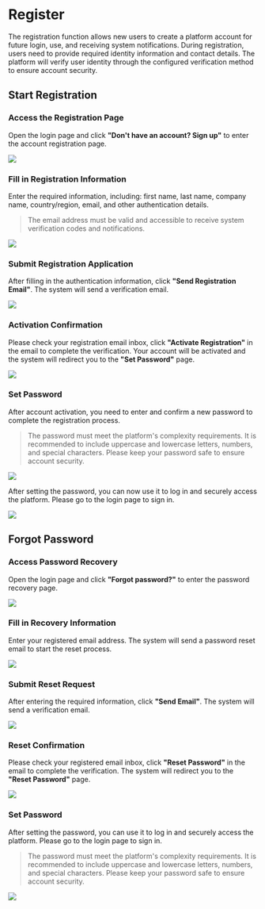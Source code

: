 # **Register**

The registration function allows new users to create a platform account for future login, use, and receiving system notifications. During registration, users need to provide required identity information and contact details. The platform will verify user identity through the configured verification method to ensure account security.

## **Start Registration**

### **Access the Registration Page**

Open the login page and click **"Don't have an account? Sign up"** to enter the account registration page.

![](./images/register-startregistration-1.png)

### **Fill in Registration Information**

Enter the required information, including: first name, last name, company name, country/region, email, and other authentication details.

> The email address must be valid and accessible to receive system verification codes and notifications.

![](./images/register-startregistration-2.png)

### **Submit Registration Application**

After filling in the authentication information, click **"Send Registration Email"**. The system will send a verification email.

![](./images/register-startregistration-3.png)

### **Activation Confirmation**

Please check your registration email inbox, click **"Activate Registration"** in the email to complete the verification. Your account will be activated and the system will redirect you to the **"Set Password"** page.

![](./images/register-startregistration-4.png)

### **Set Password**

After account activation, you need to enter and confirm a new password to complete the registration process.

> The password must meet the platform's complexity requirements. It is recommended to include uppercase and lowercase letters, numbers, and special characters. Please keep your password safe to ensure account security.

![](./images/register-startregistration-5.png)

After setting the password, you can now use it to log in and securely access the platform. Please go to the login page to sign in.

![](./images/register-startregistration-6.png)

## **Forgot Password**

### **Access Password Recovery**

Open the login page and click **"Forgot password?"** to enter the password recovery page.

![](./images/register-forgetthepassword-1.png)

### **Fill in Recovery Information**

Enter your registered email address. The system will send a password reset email to start the reset process.

![](./images/register-forgetthepassword-2.png)

### **Submit Reset Request**

After entering the required information, click **"Send Email"**. The system will send a verification email.

![](./images/register-forgetthepassword-3.png)

### **Reset Confirmation**

Please check your registered email inbox, click **"Reset Password"** in the email to complete the verification. The system will redirect you to the **"Reset Password"** page.

![](./images/register-forgetthepassword-4.png)

### **Set Password**

After setting the password, you can use it to log in and securely access the platform. Please go to the login page to sign in.

> The password must meet the platform's complexity requirements. It is recommended to include uppercase and lowercase letters, numbers, and special characters. Please keep your password safe to ensure account security.

![](./images/register-forgetthepassword-5.png)